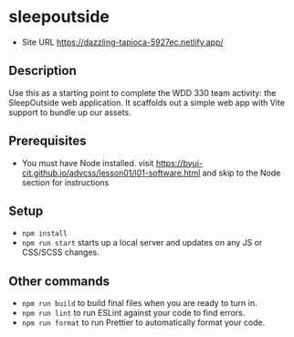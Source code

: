 # sleepoutside

- Site URL https://dazzling-tapioca-5927ec.netlify.app/

## Description

Use this as a starting point to complete the WDD 330 team activity: the SleepOutside web application. It scaffolds out a simple web app with Vite support to bundle up our assets.

## Prerequisites

- You must have Node installed. visit https://byui-cit.github.io/advcss/lesson01/l01-software.html and skip to the Node section for instructions

## Setup

- `npm install`
- `npm run start` starts up a local server and updates on any JS or CSS/SCSS changes.

## Other commands

- `npm run build` to build final files when you are ready to turn in.
- `npm run lint` to run ESLint against your code to find errors.
- `npm run format` to run Prettier to automatically format your code.
